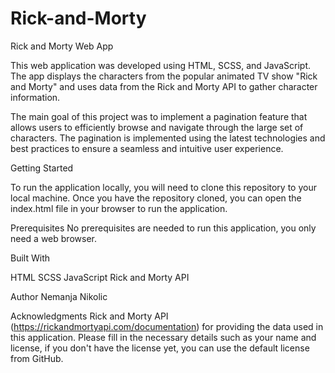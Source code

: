 # Rick-and-Morty

Rick and Morty Web App

This web application was developed using HTML, SCSS, and JavaScript. The app displays the characters from the popular animated TV show "Rick and Morty" and uses data from the Rick and Morty API to gather character information.

The main goal of this project was to implement a pagination feature that allows users to efficiently browse and navigate through the large set of characters. The pagination is implemented using the latest technologies and best practices to ensure a seamless and intuitive user experience.

Getting Started

To run the application locally, you will need to clone this repository to your local machine. Once you have the repository cloned, you can open the index.html file in your browser to run the application.

Prerequisites
No prerequisites are needed to run this application, you only need a web browser.

Built With

HTML
SCSS
JavaScript
Rick and Morty API


Author
Nemanja Nikolic

Acknowledgments
Rick and Morty API (https://rickandmortyapi.com/documentation) for providing the data used in this application.
Please fill in the necessary details such as your name and license, if you don't have the license yet, you can use the default license from GitHub.
